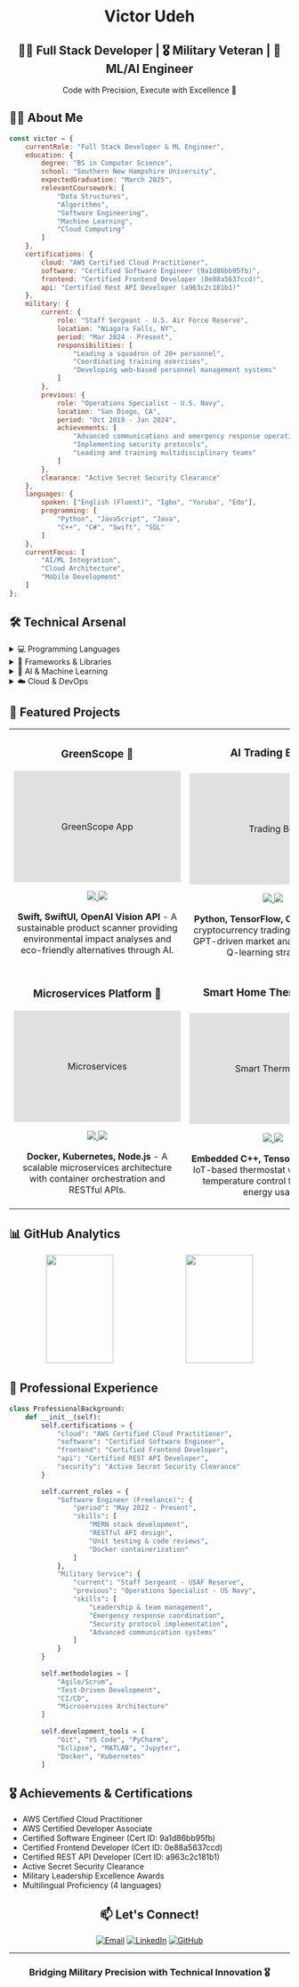 <div align="center">

# Victor Udeh

## 👨‍💻 Full Stack Developer | 🎖️ Military Veteran | 🤖 ML/AI Engineer

Code with Precision, Execute with Excellence 🎯

</div>

## 👨‍💻 About Me
```javascript
const victor = {
    currentRole: "Full Stack Developer & ML Engineer",
    education: {
        degree: "BS in Computer Science",
        school: "Southern New Hampshire University",
        expectedGraduation: "March 2025",
        relevantCoursework: [
            "Data Structures",
            "Algorithms",
            "Software Engineering",
            "Machine Learning",
            "Cloud Computing"
        ]
    },
    certifications: {
        cloud: "AWS Certified Cloud Practitioner",
        software: "Certified Software Engineer (9a1d86bb95fb)",
        frontend: "Certified Frontend Developer (0e88a5637ccd)",
        api: "Certified Rest API Developer (a963c2c181b1)"
    },
    military: {
        current: {
            role: "Staff Sergeant - U.S. Air Force Reserve",
            location: "Niagara Falls, NY",
            period: "Mar 2024 - Present",
            responsibilities: [
                "Leading a squadron of 20+ personnel",
                "Coordinating training exercises",
                "Developing web-based personnel management systems"
            ]
        },
        previous: {
            role: "Operations Specialist - U.S. Navy",
            location: "San Diego, CA",
            period: "Oct 2019 - Jan 2024",
            achievements: [
                "Advanced communications and emergency response operations",
                "Implementing security protocols",
                "Leading and training multidisciplinary teams"
            ]
        },
        clearance: "Active Secret Security Clearance"
    },
    languages: {
        spoken: ["English (Fluent)", "Igbo", "Yoruba", "Edo"],
        programming: [
            "Python", "JavaScript", "Java", 
            "C++", "C#", "Swift", "SQL"
        ]
    },
    currentFocus: [
        "AI/ML Integration",
        "Cloud Architecture",
        "Mobile Development"
    ]
};
```

## 🛠️ Technical Arsenal

<details>
<summary>💻 Programming Languages</summary>
<br>
<p align="left">
  <img src="https://img.shields.io/badge/Python-3776AB?style=for-the-badge&logo=python&logoColor=white"/>
  <img src="https://img.shields.io/badge/JavaScript-F7DF1E?style=for-the-badge&logo=javascript&logoColor=black"/>
  <img src="https://img.shields.io/badge/TypeScript-007ACC?style=for-the-badge&logo=typescript&logoColor=white"/>
  <img src="https://img.shields.io/badge/Java-ED8B00?style=for-the-badge&logo=java&logoColor=white"/>
  <img src="https://img.shields.io/badge/C++-00599C?style=for-the-badge&logo=c%2B%2B&logoColor=white"/>
  <img src="https://img.shields.io/badge/C%23-239120?style=for-the-badge&logo=c-sharp&logoColor=white"/>
  <img src="https://img.shields.io/badge/Swift-FA7343?style=for-the-badge&logo=swift&logoColor=white"/>
  <img src="https://img.shields.io/badge/HTML5-E34F26?style=for-the-badge&logo=html5&logoColor=white"/>
  <img src="https://img.shields.io/badge/CSS3-1572B6?style=for-the-badge&logo=css3&logoColor=white"/>
  <img src="https://img.shields.io/badge/SQL-4479A1?style=for-the-badge&logo=mysql&logoColor=white"/>
</p>
</details>

<details>
<summary>🚀 Frameworks & Libraries</summary>
<br>
<p align="left">
  <img src="https://img.shields.io/badge/React-20232A?style=for-the-badge&logo=react&logoColor=61DAFB"/>
  <img src="https://img.shields.io/badge/Node.js-43853D?style=for-the-badge&logo=node.js&logoColor=white"/>
  <img src="https://img.shields.io/badge/Express-000000?style=for-the-badge&logo=express&logoColor=white"/>
  <img src="https://img.shields.io/badge/React_Native-20232A?style=for-the-badge&logo=react&logoColor=61DAFB"/>
  <img src="https://img.shields.io/badge/Flutter-02569B?style=for-the-badge&logo=flutter&logoColor=white"/>
  <img src="https://img.shields.io/badge/SwiftUI-000000?style=for-the-badge&logo=swift&logoColor=white"/>
  <img src="https://img.shields.io/badge/MongoDB-4EA94B?style=for-the-badge&logo=mongodb&logoColor=white"/>
  <img src="https://img.shields.io/badge/REST_APIs-FF6C37?style=for-the-badge&logo=postman&logoColor=white"/>
</p>
</details>

<details>
<summary>🧠 AI & Machine Learning</summary>
<br>
<p align="left">
  <img src="https://img.shields.io/badge/TensorFlow-FF6F00?style=for-the-badge&logo=tensorflow&logoColor=white"/>
  <img src="https://img.shields.io/badge/OpenAI-412991?style=for-the-badge&logo=openai&logoColor=white"/>
  <img src="https://img.shields.io/badge/GPT-412991?style=for-the-badge&logo=openai&logoColor=white"/>
  <img src="https://img.shields.io/badge/Computer_Vision-76B900?style=for-the-badge&logo=nvidia&logoColor=white"/>
  <img src="https://img.shields.io/badge/LLMs-FF6B6B?style=for-the-badge&logo=openai&logoColor=white"/>
</p>
</details>

<details>
<summary>☁️ Cloud & DevOps</summary>
<br>
<p align="left">
  <img src="https://img.shields.io/badge/AWS_Certified-FF9900?style=for-the-badge&logo=amazon-aws&logoColor=white"/>
  <img src="https://img.shields.io/badge/Docker-2496ED?style=for-the-badge&logo=docker&logoColor=white"/>
  <img src="https://img.shields.io/badge/Kubernetes-326CE5?style=for-the-badge&logo=kubernetes&logoColor=white"/>
  <img src="https://img.shields.io/badge/AWS-232F3E?style=for-the-badge&logo=amazon-aws&logoColor=white"/>
  <img src="https://img.shields.io/badge/GCP-4285F4?style=for-the-badge&logo=google-cloud&logoColor=white"/>
  <img src="https://img.shields.io/badge/CI/CD-2088FF?style=for-the-badge&logo=github-actions&logoColor=white"/>
</p>
</details>

## 🌟 Featured Projects

<table>
  <tr>
    <td width="50%">
      <h3 align="center">GreenScope 🌿</h3>
      <div align="center">  
        <div style="width: 300px; height: 200px; background-color: #e0e0e0; display: flex; justify-content: center; align-items: center;">
          <span>GreenScope App</span>
        </div>
        <p>
          <a href="https://github.com/vhicktour/greenscope">
            <img src="https://img.shields.io/badge/Code-black?style=for-the-badge&logo=github"/>
          </a>
          <a href="#">
            <img src="https://img.shields.io/badge/Demo-00C7B7?style=for-the-badge&logo=appstore"/>
          </a>
        </p>
        <p><strong>Swift, SwiftUI, OpenAI Vision API</strong> - A sustainable product scanner providing environmental impact analyses and eco-friendly alternatives through AI.</p>
      </div>
    </td>
    <td width="50%">
      <h3 align="center">AI Trading Bot 📈</h3>
      <div align="center">  
        <div style="width: 300px; height: 200px; background-color: #e0e0e0; display: flex; justify-content: center; align-items: center;">
          <span>Trading Bot</span>
        </div>
        <p>
          <a href="https://github.com/vhicktour/trading-bot">
            <img src="https://img.shields.io/badge/Code-black?style=for-the-badge&logo=github"/>
          </a>  
          <a href="https://trading-bot-demo.herokuapp.com">
            <img src="https://img.shields.io/badge/Demo-00C7B7?style=for-the-badge&logo=netlify"/>
          </a>
        </p>
        <p><strong>Python, TensorFlow, OpenAI API</strong> - A cryptocurrency trading bot leveraging GPT-driven market analysis and deep Q-learning strategies.</p>
      </div>
    </td>
  </tr>
  <tr>
    <td width="50%">
      <h3 align="center">Microservices Platform 🔄</h3>
      <div align="center">
        <div style="width: 300px; height: 200px; background-color: #e0e0e0; display: flex; justify-content: center; align-items: center;">
          <span>Microservices</span>
        </div>
        <p>
          <a href="https://github.com/vhicktour/microservices">
            <img src="https://img.shields.io/badge/Code-black?style=for-the-badge&logo=github"/>
          </a>
          <a href="https://microservices-demo.netlify.app">
            <img src="https://img.shields.io/badge/Demo-00C7B7?style=for-the-badge&logo=netlify"/>
          </a>
        </p>
        <p><strong>Docker, Kubernetes, Node.js</strong> - A scalable microservices architecture with container orchestration and RESTful APIs.</p>
      </div>
    </td>
    <td width="50%">
      <h3 align="center">Smart Home Thermostat 🏠</h3>
      <div align="center">
        <div style="width: 300px; height: 200px; background-color: #e0e0e0; display: flex; justify-content: center; align-items: center;">
          <span>Smart Thermostat</span>
        </div>
        <p>
          <a href="https://github.com/vhicktour/smart-thermostat">
            <img src="https://img.shields.io/badge/Code-black?style=for-the-badge&logo=github"/>
          </a>
          <a href="#">
            <img src="https://img.shields.io/badge/Demo-00C7B7?style=for-the-badge&logo=netlify"/>
          </a>
        </p>
        <p><strong>Embedded C++, TensorFlow Lite</strong> - An IoT-based thermostat with ML-driven temperature control for optimized energy usage.</p>
      </div>
    </td>
  </tr>
</table>

## 📊 GitHub Analytics

<div align="center">
  <img width="49%" height="195px" src="https://github-readme-stats.vercel.app/api?username=vhicktour&show_icons=true&theme=radical&hide_border=true&include_all_commits=true&count_private=true"/>
  <img width="49%" height="195px" src="https://github-readme-streak-stats.herokuapp.com/?user=vhicktour&theme=radical&hide_border=true"/>
</div>

## 🎯 Professional Experience
```python
class ProfessionalBackground:
    def __init__(self):
        self.certifications = {
            "cloud": "AWS Certified Cloud Practitioner",
            "software": "Certified Software Engineer",
            "frontend": "Certified Frontend Developer",
            "api": "Certified REST API Developer",
            "security": "Active Secret Security Clearance"
        }
        
        self.current_roles = {
            "Software Engineer (Freelance)": {
                "period": "May 2022 - Present",
                "skills": [
                    "MERN stack development",
                    "RESTful API design",
                    "Unit testing & code reviews",
                    "Docker containerization"
                ]
            },
            "Military Service": {
                "current": "Staff Sergeant - USAF Reserve",
                "previous": "Operations Specialist - US Navy",
                "skills": [
                    "Leadership & team management",
                    "Emergency response coordination",
                    "Security protocol implementation",
                    "Advanced communication systems"
                ]
            }
        }
        
        self.methodologies = [
            "Agile/Scrum",
            "Test-Driven Development",
            "CI/CD",
            "Microservices Architecture"
        ]
        
        self.development_tools = [
            "Git", "VS Code", "PyCharm",
            "Eclipse", "MATLAB", "Jupyter",
            "Docker", "Kubernetes"
        ]
```

## 🎖️ Achievements & Certifications

- AWS Certified Cloud Practitioner
- AWS Certified Developer Associate 
- Certified Software Engineer (Cert ID: 9a1d86bb95fb)
- Certified Frontend Developer (Cert ID: 0e88a5637ccd)
- Certified REST API Developer (Cert ID: a963c2c181b1)
- Active Secret Security Clearance
- Military Leadership Excellence Awards
- Multilingual Proficiency (4 languages)

<div align="center">

## 📫 Let's Connect!

[![Email](https://img.shields.io/badge/Email-Victor.o.udeh@gmail.com-D14836?style=flat-square&logo=gmail&logoColor=white)](mailto:Victor.o.udeh@gmail.com)
[![LinkedIn](https://img.shields.io/badge/LinkedIn-victorudeh-0077B5?style=flat-square&logo=linkedin&logoColor=white)](https://www.linkedin.com/in/victorudeh)
[![GitHub](https://img.shields.io/badge/GitHub-vhicktour-100000?style=flat-square&logo=github&logoColor=white)](https://github.com/vhicktour)

---

### Bridging Military Precision with Technical Innovation 🎖️

</div>
